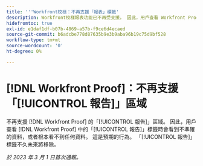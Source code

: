 ```yaml
---
title: '''Workfront校樣：不再支援「報表」標籤'
description: Workfront校樣報表功能已不再受支援。 因此，用戶查看 Workfront Proof 中的「報告」標籤時會看到不準確的資料，或者根本看不到任何資料。 這是預期的行為。 「報告」標籤不久未來將移除。
hidefromtoc: true
exl-id: e1daf1df-b07b-4869-a57b-f9ce6d4ecaed
source-git-commit: b6adcbe778d87635b9e3b9aba96b19c75d9bf528
workflow-type: tm+mt
source-wordcount: '0'
ht-degree: 0%

---
```


# [!DNL Workfront Proof]：不再支援「[!UICONTROL 報告]」區域

<!--Requested article-->

不再支援 [!DNL Workfront Proof] 的「[!UICONTROL 報告]」區域。 因此，用戶查看 [!DNL Workfront Proof] 中的「[!UICONTROL 報告]」標籤時會看到不準確的資料，或者根本看不到任何資料。 這是預期的行為。 「[!UICONTROL 報告]」標籤不久未來將移除。

_於 2023 年 3 月 1 日首次通報。_
